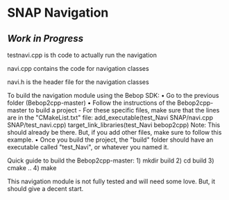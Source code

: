 SNAP Navigation
=============================================

*Work in Progress*
------------------

testnavi.cpp is th code to actually run the navigation

navi.cpp contains the code for navigation classes

navi.h is the header file for the navigation classes


To build the navigation module using the Bebop SDK:
    • Go to the previous folder (Bebop2cpp-master)
    • Follow the instructions of the Bebop2cpp-master to build a project
        - For these specific files, make sure that the lines are in the "CMakeList.txt" file:
            add_executable(test_Navi SNAP/navi.cpp SNAP/test_navi.cpp)
            target_link_libraries(test_Navi bebop2cpp)
          Note: This should already be there. But, if you add other files, make sure to follow this example.
    • Once you build the project, the "build" folder should have an executable called "test_Navi", or whatever you named it.
    
Quick guide to build the Bebop2cpp-master:
    1) mkdir build
    2) cd build
    3) cmake ..
    4) make
    
This navigation module is not fully tested and will need some love. But, it should give a decent start.   

